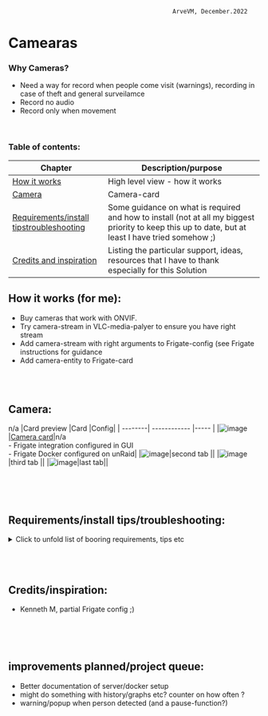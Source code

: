                                                   ArveVM, December.2022
# Camearas
### Why Cameras?  
- Need a way for record when people come visit (warnings), recording in case of theft and general surveilamce
- Record no audio
- Record only when movement
<br />

### Table of contents:
|Chapter   | Description/purpose                |
| --------| ----------------------------------- |
|[How it works](#how-it-works-for-me)      |High level view - how it works|
|[Camera](#camera)      |Camera-card|
|[Requirements/install tipstroubleshooting](#requirementsinstall-tipstroubleshooting)|Some guidance on what is required and how to install (not at all my biggest priority to keep this up to date, but at least I have tried somehow ;)|
|[Credits and inspiration](#creditsinspiration)|Listing the particular support, ideas, resources that I have to thank especially for this Solution|

## How it works (for me):
- Buy cameras that work with ONVIF. 
- Try camera-stream in VLC-media-palyer to ensure you have right stream
- Add camera-stream with right arguments to Frigate-config (see Frigate instructions for guidance
- Add camera-entity to Frigate-card
<br />
<br />

## Camera:
n/a
|Card preview    |Card |Config|
| --------| ------------ |----- |
|![image](https://user-images.githubusercontent.com/96014323/205927784-703bac11-cab7-4fca-b54c-d06f74fd28b2.png)|[Camera card](https://github.com/ArveVM/HomeAssistantConfig4/blob/master/avm_yaml/dashboard/solutions/camera_card.yaml)|n/a <br /> - Frigate integration configured in GUI <br /> - Frigate Docker configured on unRaid|
|![image](https://user-images.githubusercontent.com/96014323/205928128-76472a75-c081-41ec-bfa8-bf2198b1fd57.png)|second tab ||
|![image](https://user-images.githubusercontent.com/96014323/205928299-1e5a1a95-8f80-4479-b779-5c9603584df4.png)|third tab ||
|![image](https://user-images.githubusercontent.com/96014323/205928498-4146efd8-2054-423f-8092-bcf8a8a08c3f.png)|last tab||

<br />
<br />
<br />


## Requirements/install tips/troubleshooting:
<details>
  <summary> Click to unfold list of booring requirements, tips etc </summary>
  
  #### Functionality required (other than what is builtin in my version of HA):
  - unRaid Docker: Frigate
  - HACS-integration: Frigate
  - HACS-frontend: rigate-card
  - HACS-frontend: tabbed-card
  - HACS-frontend: auto-entities
  Optional
  - Dashboard:
    * yaml-dashboard (but you can copy dashboard-code to UI-dashboard/card 

<br />
<br />
<br />
 
  #### To install you should:
  - Install Frigate docker
  - add config to Frigate-docker (config-file need to be created, verify in Frigate web-ui that you have connection to camera(s)) 
  - Installed HA frigate-integration (ensure you get in the frigate-cameras)

  - copy and insert code for card whereever suitable for your installation
  - redo/change to your naming standards/cameras/entities  :)

  <br />
  
  #### template-editor test-code:
  nah,,

  <br />

  #### Other info:
  maybe someday I will document the docker-setup and -config  ;),, just maybe,,,

  for birdseye-view:
  https://github.com/blakeblackshear/frigate/issues/2606
  look at comment from mattkasa commented on Jan 19  for an card-update within lovelace card-config!!
  
  
</details>
<br />
<br />
<br />

## Credits/inspiration:
- Kenneth M, partial Frigate config ;)
<br />
<br />
<br />

## improvements planned/project queue:
- Better documentation of server/docker setup
- might do something with history/graphs  etc?  counter on how often ?
- warning/popup when person detected (and a pause-function?)
